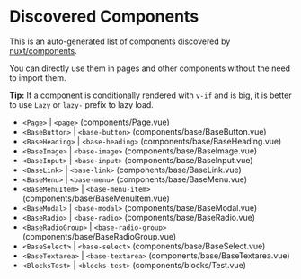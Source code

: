 # Discovered Components

This is an auto-generated list of components discovered by [nuxt/components](https://github.com/nuxt/components).

You can directly use them in pages and other components without the need to import them.

**Tip:** If a component is conditionally rendered with `v-if` and is big, it is better to use `Lazy` or `lazy-` prefix to lazy load.

- `<Page>` | `<page>` (components/Page.vue)
- `<BaseButton>` | `<base-button>` (components/base/BaseButton.vue)
- `<BaseHeading>` | `<base-heading>` (components/base/BaseHeading.vue)
- `<BaseImage>` | `<base-image>` (components/base/BaseImage.vue)
- `<BaseInput>` | `<base-input>` (components/base/BaseInput.vue)
- `<BaseLink>` | `<base-link>` (components/base/BaseLink.vue)
- `<BaseMenu>` | `<base-menu>` (components/base/BaseMenu.vue)
- `<BaseMenuItem>` | `<base-menu-item>` (components/base/BaseMenuItem.vue)
- `<BaseModal>` | `<base-modal>` (components/base/BaseModal.vue)
- `<BaseRadio>` | `<base-radio>` (components/base/BaseRadio.vue)
- `<BaseRadioGroup>` | `<base-radio-group>` (components/base/BaseRadioGroup.vue)
- `<BaseSelect>` | `<base-select>` (components/base/BaseSelect.vue)
- `<BaseTextarea>` | `<base-textarea>` (components/base/BaseTextarea.vue)
- `<BlocksTest>` | `<blocks-test>` (components/blocks/Test.vue)
